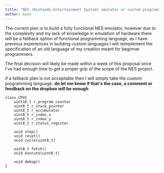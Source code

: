 ```yaml
---
title: "NES (Nintendo Entertainment System) emulator or custom programming language"
author: Ayon
---
```


<head>
<style>
body {
    height: 100%;
    background-image: url(blob-scene-haikei.svg);
    background-size:100% 100%;
    -o-background-size: 100% 100%;
    -webkit-background-size: 100% 100%;
    background-size:cover;
}
</style>
</head>

The current plan is to build a fully functional NES emulator, however due to the complexity and my lack of knowledge in emulation of hardware there will be a fallback option of functional programming language, as I have previous experiences in building custom languages I will reimplement the specification of an old language of my creation meant for beginner programmers.

The final decision will likely be made within a week of this proposal once I've had enough time to get a proper grip of the scope of the NES project.

if a fallback plan is not acceptable then I will simply take the custom programming language. **do let me know if that's the case, a comment or feedback on the dropbox will be enough**


```classDiagram
class CPU{
    uint16_t r_program_counter
    uint8_t r_stack_pointer
    uint8_t r_accumulator
    uint8_t r_index_x
    uint8_t r_index_y
    uint8_t r_status_register

    void step()
    void reset()
    void cycle(uint8_t)

    uint8_t fetch()
    void execute(uint8_t)

    void debug()
}
```